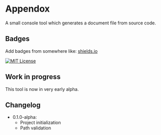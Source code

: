 # Appendox

A small console tool which generates a document file from source code.


## Badges

Add badges from somewhere like: [shields.io](https://shields.io/)

[![MIT License](https://img.shields.io/badge/License-MIT-green.svg)](https://github.com/RaccoonBoryvitter/Appendox.Cli/blob/master/LICENSE.txt)

## Work in progress

This tool is now in very early alpha.

## Changelog

- 0.1.0-alpha:
  - Project initialization
  - Path validation